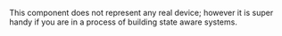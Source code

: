 This component does not represent any real device; 
however it is super handy if you are in a process of building state aware systems. 